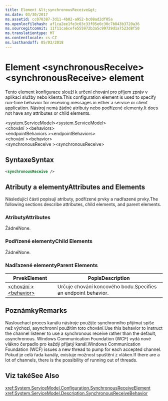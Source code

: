 ```yaml
---
title: Element &lt;synchronousReceive&gt;
ms.date: 03/30/2017
ms.assetid: cc070387-3d11-4b02-a952-bc08ad2df05a
ms.openlocfilehash: af1ca2ee1fe3c03c33f05e0c30c7b843b3720a36
ms.sourcegitcommit: 11f11ca6cefe555972b3a5c99729d1a7523d8f50
ms.translationtype: MT
ms.contentlocale: cs-CZ
ms.lasthandoff: 05/03/2018
---
```

# <a name="ltsynchronousreceivegt-element"></a><span data-ttu-id="5df2b-102">Element &lt;synchronousReceive&gt;</span><span class="sxs-lookup"><span data-stu-id="5df2b-102">&lt;synchronousReceive&gt; element</span></span>
<span data-ttu-id="5df2b-103">Tento element konfigurace slouží k určení chování pro příjem zpráv v aplikaci služby nebo klienta.</span><span class="sxs-lookup"><span data-stu-id="5df2b-103">This configuration element is used to specify run-time behavior for receiving messages in either a service or client application.</span></span> <span data-ttu-id="5df2b-104">Nástroj nemá žádné atributy nebo podřízené elementy.</span><span class="sxs-lookup"><span data-stu-id="5df2b-104">It does not have any attributes or child elements.</span></span>  
  
 <span data-ttu-id="5df2b-105">\<system.ServiceModel></span><span class="sxs-lookup"><span data-stu-id="5df2b-105">\<system.ServiceModel></span></span>  
<span data-ttu-id="5df2b-106">\<chování ></span><span class="sxs-lookup"><span data-stu-id="5df2b-106">\<behaviors></span></span>  
<span data-ttu-id="5df2b-107">\<endpointBehaviors ></span><span class="sxs-lookup"><span data-stu-id="5df2b-107">\<endpointBehaviors></span></span>  
<span data-ttu-id="5df2b-108">\<chování ></span><span class="sxs-lookup"><span data-stu-id="5df2b-108">\<behavior></span></span>  
<span data-ttu-id="5df2b-109">\<synchronousReceive ></span><span class="sxs-lookup"><span data-stu-id="5df2b-109">\<synchronousReceive></span></span>  
  
## <a name="syntax"></a><span data-ttu-id="5df2b-110">Syntaxe</span><span class="sxs-lookup"><span data-stu-id="5df2b-110">Syntax</span></span>  
  
```xml  
<synchronousReceive />  
```  
  
## <a name="attributes-and-elements"></a><span data-ttu-id="5df2b-111">Atributy a elementy</span><span class="sxs-lookup"><span data-stu-id="5df2b-111">Attributes and Elements</span></span>  
 <span data-ttu-id="5df2b-112">Následující části popisují atributy, podřízené prvky a nadřazené prvky.</span><span class="sxs-lookup"><span data-stu-id="5df2b-112">The following sections describe attributes, child elements, and parent elements.</span></span>  
  
### <a name="attributes"></a><span data-ttu-id="5df2b-113">Atributy</span><span class="sxs-lookup"><span data-stu-id="5df2b-113">Attributes</span></span>  
 <span data-ttu-id="5df2b-114">Žádné</span><span class="sxs-lookup"><span data-stu-id="5df2b-114">None.</span></span>  
  
### <a name="child-elements"></a><span data-ttu-id="5df2b-115">Podřízené elementy</span><span class="sxs-lookup"><span data-stu-id="5df2b-115">Child Elements</span></span>  
 <span data-ttu-id="5df2b-116">Žádné</span><span class="sxs-lookup"><span data-stu-id="5df2b-116">None.</span></span>  
  
### <a name="parent-elements"></a><span data-ttu-id="5df2b-117">Nadřazené elementy</span><span class="sxs-lookup"><span data-stu-id="5df2b-117">Parent Elements</span></span>  
  
|<span data-ttu-id="5df2b-118">Prvek</span><span class="sxs-lookup"><span data-stu-id="5df2b-118">Element</span></span>|<span data-ttu-id="5df2b-119">Popis</span><span class="sxs-lookup"><span data-stu-id="5df2b-119">Description</span></span>|  
|-------------|-----------------|  
|[<span data-ttu-id="5df2b-120">\<chování ></span><span class="sxs-lookup"><span data-stu-id="5df2b-120">\<behavior></span></span>](../../../../../docs/framework/configure-apps/file-schema/wcf/behavior-of-endpointbehaviors.md)|<span data-ttu-id="5df2b-121">Určuje chování koncového bodu.</span><span class="sxs-lookup"><span data-stu-id="5df2b-121">Specifies an endpoint behavior.</span></span>|  
  
## <a name="remarks"></a><span data-ttu-id="5df2b-122">Poznámky</span><span class="sxs-lookup"><span data-stu-id="5df2b-122">Remarks</span></span>  
 <span data-ttu-id="5df2b-123">Naslouchací proces kanálu nástroje použijte synchronního přijímat spíše než výchozí, asynchronní použitím toto chování.</span><span class="sxs-lookup"><span data-stu-id="5df2b-123">Use this behavior to instruct the channel listener to use a synchronous receive rather than the default, asynchronous.</span></span> <span data-ttu-id="5df2b-124">Windows Communication Foundation (WCF) vydá nové vlákno čerpadlo pro každý přijatý kanál.</span><span class="sxs-lookup"><span data-stu-id="5df2b-124">Windows Communication Foundation (WCF) issues a new thread to pump for each accepted channel.</span></span> <span data-ttu-id="5df2b-125">Pokud je celá řada kanály, existuje možnost spuštění z vláken.</span><span class="sxs-lookup"><span data-stu-id="5df2b-125">If there are a lot of channels, there is the possibility of running out of threads.</span></span>  
  
## <a name="see-also"></a><span data-ttu-id="5df2b-126">Viz také</span><span class="sxs-lookup"><span data-stu-id="5df2b-126">See Also</span></span>  
 <xref:System.ServiceModel.Configuration.SynchronousReceiveElement>  
 <xref:System.ServiceModel.Description.SynchronousReceiveBehavior>
